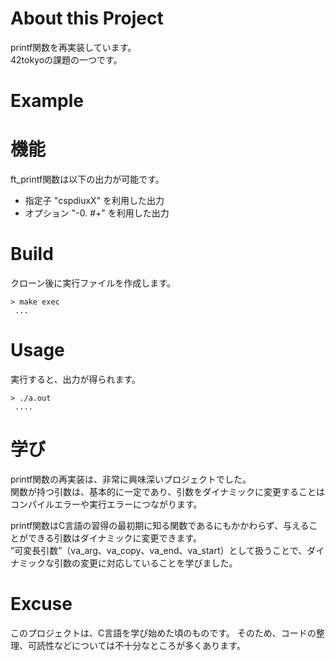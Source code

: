 # About this Project
printf関数を再実装しています。  
42tokyoの課題の一つです。  

# Example


# 機能
ft_printf関数は以下の出力が可能です。  
- 指定子 "cspdiuxX" を利用した出力  
- オプション "-0. #+" を利用した出力  

# Build
クローン後に実行ファイルを作成します。
```
> make exec
 ...
```

# Usage
実行すると、出力が得られます。
```
> ./a.out
 ....
```

# 学び
printf関数の再実装は、非常に興味深いプロジェクトでした。  
関数が持つ引数は、基本的に一定であり、引数をダイナミックに変更することはコンパイルエラーや実行エラーにつながります。
  
printf関数はC言語の習得の最初期に知る関数であるにもかかわらず、与えることができる引数はダイナミックに変更できます。  
”可変長引数”（va_arg、va_copy、va_end、va_start）として扱うことで、ダイナミックな引数の変更に対応していることを学びました。  

# Excuse
このプロジェクトは、C言語を学び始めた頃のものです。
そのため、コードの整理、可読性などについては不十分なところが多くあります。
